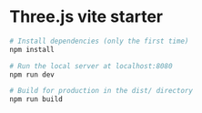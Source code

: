 # Three.js vite starter
``` bash
# Install dependencies (only the first time)
npm install

# Run the local server at localhost:8080
npm run dev

# Build for production in the dist/ directory
npm run build
```
